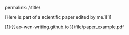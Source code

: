 permalink: /:title/

[Here is part of a scientific paper edited by me.][1]

[1]:{{ ao-wen-writing.github.io }}/file/paper_example.pdf
